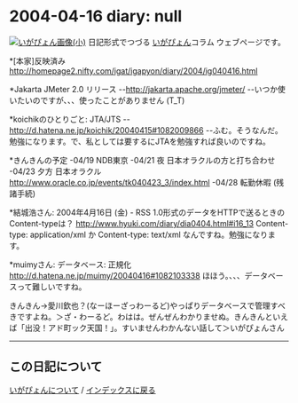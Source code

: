 2004-04-16 diary: null
=====================================================================================================
[![いがぴょん画像(小)](https://igapyon.github.io/diary/images/iga200306s.jpg "いがぴょん")](https://igapyon.github.io/diary/memo/memoigapyon.html) 日記形式でつづる [いがぴょん](https://igapyon.github.io/diary/memo/memoigapyon.html)コラム ウェブページです。

*[本家]反映済み
http://homepage2.nifty.com/igat/igapyon/diary/2004/ig040416.html

*Jakarta JMeter 2.0 リリース
--http://jakarta.apache.org/jmeter/
--いつか使いたいのですが、、、使ったことがありません (T_T)

*koichikのひとりごと: JTA/JTS
--http://d.hatena.ne.jp/koichik/20040415#1082009866
--ふむ。そうなんだ。勉強になります。で、私としては要するにJTAを勉強すれば良いのですね。

*きんきんの予定
-04/19 NDB東京
-04/21 夜 日本オラクルの方と打ち合わせ
-04/23 夕方 日本オラクル http://www.oracle.co.jp/events/tk040423_3/index.html
-04/28 転勤休暇 (残諸手続)

*結城浩さん: 2004年4月16日 (金) - RSS 1.0形式のデータをHTTPで送るときのContent-typeは？
http://www.hyuki.com/diary/dia0404.html#i16_13
Content-type: application/xml か Content-type: text/xml なんですね。勉強になります。

*muimyさん: データベース: 正規化
http://d.hatena.ne.jp/muimy/20040416#1082103338
ほほう。、、、データベースって難しいですね。



きんきん→愛川欽也？(なーほーざっわーるど)やっぱりデータベースで管理すべきですよね。＞ざ・わーるど。わはは。ぜんぜんわかりませぬ。きんきんといえば「出没！アド町ック天国！」。すいませんわかんない話して＞いがぴょんさん


----------------------------------------------------------------------------------------------------

## この日記について
[いがぴょんについて](http://www.igapyon.jp/igapyon/diary/memo/memoigapyon.html) / [インデックスに戻る](https://igapyon.github.io/diary/idxall.html)
